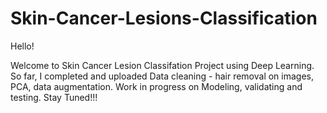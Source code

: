 # Skin-Cancer-Lesions-Classification
Hello! 

Welcome to Skin Cancer Lesion Classifation Project using Deep Learning.
So far, I completed and uploaded Data cleaning - hair removal on images, PCA, data augmentation.
Work in progress on Modeling, validating and testing. 
Stay Tuned!!!



